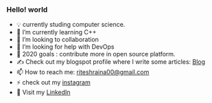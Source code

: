 ### Hello! world 

- 💡 currently studing computer science.
- 🌱 I’m currently learning C++
- 👯 I’m looking to collaboration 
- 🤔 I’m looking for help with DevOps
- 🌱 2020 goals : contribute more in open source platform.
- ✍️ Check out my blogspot profile where I write some articles: [Blog]
- 📫 How to reach me: riteshraina00@gmail.com
- ⚡ check out my [instagram]
- 🐧 Visit my [LinkedIn] 


[LinkedIn]: https://www.linkedin.com/in/ritesh-kumar-438b2119b/
[instagram]: https://www.instagram.com/forl0rn.skies/?hl=en
[Blog]: https://wordssaysalot.wordpress.com/ 
